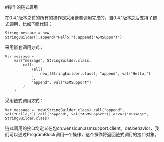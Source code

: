 #操作的链式调用

在0.4.1版本之前的所有的操作是采用嵌套调用完成的，自0.4.1版本之后支持了链式调用，比如下面代码：

    String message = new StringBuilder().append("Hello,").append("ASMSupport")

采用嵌套调用方式：

    Var message = 
	    var("message", StringBuilder.class, 
	        call(
	            call(
	                new_(StringBuilder.class), "append", val("Hello,")
	            ), 
	            "append", val("ASMSupport")
	        )
	    )

采用链式调用方式：

    Var message = _new(StringBuilder.class).call("append", val("Hello,")).call("append", val("ASMSupport")).asVar("message", StringBuilder.class)
    
链式调用的接口均定义在包cn.wensiqun.asmsupport.client。def.behavior，我们可以通过ProgramBlock调用一个操作，这个操作将返回链式调用的接口对象。